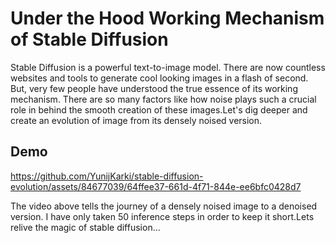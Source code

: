 
# Under the Hood Working Mechanism of Stable Diffusion

Stable Diffusion is a powerful text-to-image model. There are now countless websites and tools to generate cool looking images in a flash of second. But, very few people have understood the true essence of its working mechanism. There are so many factors like how noise plays such a crucial role in behind the smooth creation of these images.Let's dig deeper and create an evolution of image from its densely noised version. 






## Demo
https://github.com/YunijKarki/stable-diffusion-evolution/assets/84677039/64ffee37-661d-4f71-844e-ee6bfc0428d7

The video above tells the journey of a densely noised image to a denoised version. I have only taken 50 inference steps in order to keep it short.Lets relive the magic of stable diffusion...




